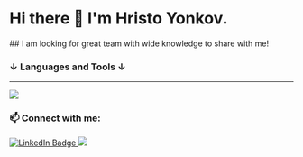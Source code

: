 <h1>Hi there 👋 I'm Hristo Yonkov.</h1>
## I am looking for great team with wide knowledge to share with me!
<h3>        &darr; Languages and Tools &darr;</h3>
<hr />
<a href="https://skillicons.dev">
   <img src="https://skillicons.dev/icons?i=js,ts,angular,react,express,mongodb,css,html,git,nodejs,solidity" />
</a>

<h3>📫 Connect with me:</h3>
<div id="badges">
  <a target="_blank" href="https://www.linkedin.com/in/hristo-yonkov-444156260/">
    <img src="https://img.shields.io/badge/LinkedIn-blue?style=for-the-badge&logo=linkedin&logoColor=white"
      alt="LinkedIn Badge" />
  </a>

  <a href="mailto:hristopturs@gmail.com">
    <img src="https://img.shields.io/badge/Gmail-D14836?style=for-the-badge&logo=gmail&logoColor=white">
  </a>
</div>
